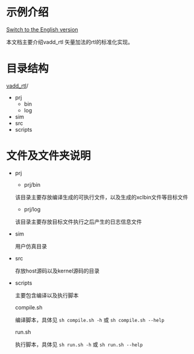 # 示例介绍

[Switch to the English version](./README.md)

本文档主要介绍vadd_rtl 矢量加法的rtl的标准化实现。

# 目录结构
[vadd_rtl](#vadd_rtl_dir)/
​	
- prj
  - bin
  - log
- sim
- src
- scripts

# 文件及文件夹说明
* prj

  - prj/bin

  该目录主要存放编译生成的可执行文件，以及生成的xclbin文件等目标文件
  - prj/log

  该目录主要存放目标文件执行之后产生的日志信息文件
- sim

  用户仿真目录

- src

  存放host源码以及kernel源码的目录


- scripts

  主要包含编译以及执行脚本

  compile.sh

  编译脚本，具体见 `sh compile.sh -h` 或 `sh compile.sh --help`

  run.sh

  执行脚本，具体见 `sh run.sh -h` 或 `sh run.sh --help`



